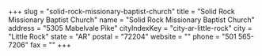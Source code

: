 +++
slug = "solid-rock-missionary-baptist-church"
title = "Solid Rock Missionary Baptist Church"
name = "Solid Rock Missionary Baptist Church"
address = "5305 Mabelvale Pike"
cityIndexKey = "city-ar-little-rock"
city = "Little Rock"
state = "AR"
postal = "72204"
website = ""
phone = "501 565-7206"
fax = ""
+++
